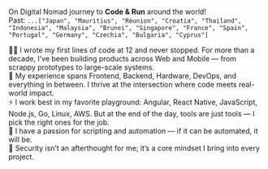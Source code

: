 On Digital Nomad journey to **Code & Run** around the world!  
Past: `...["Japan", "Mauritius", "Réunion", "Croatia", "Thailand", "Indonesia", "Malaysia", "Brunei", "Singapore", "France", "Spain", "Portugal", "Germany", "Czechia", "Bulgaria", "Cyprus"]`

👨‍💻 I wrote my first lines of code at 12 and never stopped. For more than a decade, I’ve been building products across Web and Mobile — from scrappy prototypes to large-scale systems.  
🔧 My experience spans Frontend, Backend, Hardware, DevOps, and everything in between. I thrive at the intersection where code meets real-world impact.  
⚡ I work best in my favorite playground: Angular, React Native, JavaScript, Node.js, Go, Linux, AWS. But at the end of the day, tools are just tools — I pick the right ones for the job.  
🤖 I have a passion for scripting and automation — if it can be automated, it will be.  
🔐 Security isn’t an afterthought for me; it’s a core mindset I bring into every project.  
